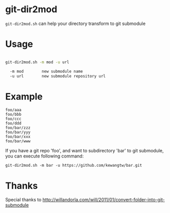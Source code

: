 git-dir2mod
===========

`git-dir2mod.sh` can help your directory transform to git submodule

# Usage

```bash

git-dir2mod.sh -m mod -u url

  -m mod		new submodule name
  -u url		new submodule repository url
```

# Example

```
foo/aaa
foo/bbb
foo/ccc
foo/ddd
foo/bar/zzz
foo/bar/yyy
foo/bar/xxx
foo/bar/www
```

If you have a git repo 'foo', and want to subdirectory 'bar' to git submodule, you can execute following command:

`git-dir2mod.sh -m bar -u https://github.com/kewangtw/bar.git`

# Thanks

Special thanks to http://willandorla.com/will/2011/01/convert-folder-into-git-submodule
